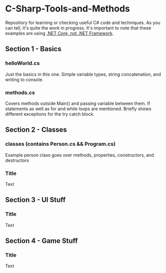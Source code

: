 # C-Sharp-Tools-and-Methods
Repository for learning or checking useful C# code and techniques. As you can tell, it's quite the work in progress.
It's important to note that these examples are using [.NET Core, not .NET Framework](https://stackify.com/net-core-vs-net-framework/).

## Section 1 - Basics
### helloWorld.cs
Just the basics in this one. Simple variable types, string concatenation, and writing to console.

### methods.cs
Covers methods outside Main() and passing variable between them. If statements as well as for and while loops are mentioned. Briefly shows different exceptions for the try catch block.

## Section 2 - Classes
### classes (contains Person.cs && Program.cs)
Example person class goes over methods, properties, constructors, and destructors

### Title
Text

## Section 3 - UI Stuff
### Title
Text

## Section 4 - Game Stuff
### Title
Text
